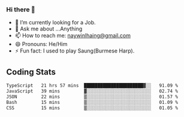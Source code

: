 ### Hi there 👋

- 🔭 I’m currently looking for a Job.
- 💬 Ask me about ...Anything
- 📫 How to reach me: naywinlhaing@gmail.com
- 😄 Pronouns: He/Him
- ⚡ Fun fact: I used to play Saung(Burmese Harp).


## Coding Stats
<!--START_SECTION:waka-->

```txt
TypeScript   21 hrs 57 mins  ██████████████████████▓░░   91.09 %
JavaScript   39 mins         ▓░░░░░░░░░░░░░░░░░░░░░░░░   02.74 %
JSON         22 mins         ▒░░░░░░░░░░░░░░░░░░░░░░░░   01.57 %
Bash         15 mins         ▒░░░░░░░░░░░░░░░░░░░░░░░░   01.09 %
CSS          15 mins         ▒░░░░░░░░░░░░░░░░░░░░░░░░   01.05 %
```

<!--END_SECTION:waka-->
